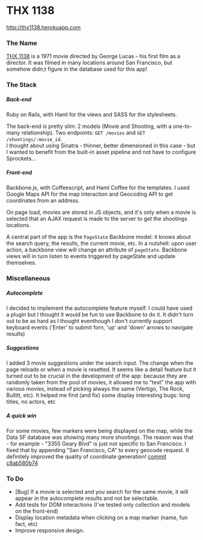 # THX 1138

http://thx1138.herokuapp.com

### The Name

[THX 1138](http://en.wikipedia.org/wiki/THX_1138) is a 1971 movie directed by George Lucas - his first film as a director. It was filmed in many locations around San Francisco, but somehow didn;t figure in the database used for this app!

### The Stack

##### Back-end
Ruby on Rails, with Haml for the views and SASS for the stylesheets.

The back-end is pretty slim: 2 models (Movie and Shooting, with a one-to-many relationship). Two endpoints: `GET /movies` and `GET /shootings/:movie_id`.  
I thought about using Sinatra - thinner, better dimensioned in this case - but I wanted to benefit from the built-in asset pipeline and not have to configure Sprockets...

##### Front-end
Backbone.js, with Coffeescript, and Haml Coffee for the templates. I used Google Maps API for the map interaction and Geocoding API to get coordinates from an address. 

On page load, movies are stored in JS objects, and it's only when a movie is selected that an AJAX request is made to the server to get the shootings locations.

A central part of the app is the `PageState` Backbone model: it knows about the search query, the results, the current movie, etc. In a nutshell: upon user action, a backbone view will change an attribute of `pageState`. Backbone views will in turn listen to events triggered by pageState and update themselves.

### Miscellaneous

##### Autocomplete

I decided to implement the autocomplete feature myself. I could have used a plugin but I thought it would be fun to use Backbone to do it. It didn't turn out to be as hard as I thought eventhough I don't currently support keyboard events ('Enter' to submit forn, 'up' and 'down' arrows to navigate results)

##### Suggestions

I added 3 movie suggestions under the search input. The change when the page reloads or when a movie is resetted. It seems like a detail feature but it turned out to be crucial in the development of the app: because they are randomly taken from the pool of movies, it allowed me to "test" the app with various movies, instead of picking always the same (Vertigo, The Rock, Bullitt, etc). It helped me find (and fix) some display interesting bugs: long titles, no actors, etc

##### A quick win

For some movies, few markers were being displayed on the map, while the Data SF database was showing many more shootings. The reason was that - for example - "3355 Geary Blvd" is just not specific to San Francisco. I fixed that by appending "San Francisco, CA" to every geocode request. It definitely improved the quality of coordinate generation! [commit c8ab580b74](https://github.com/guillaumegaluz/thx1138/commit/c8ab580b742663cb862e7301014c8e44196a71a8)

### To Do

- [Bug] If a movie is selected and you search for the same movie, it will appear in the autocomplete results and not be selectable.
- Add tests for DOM interactions (I've tested only collection and models on the front-end)
- Display location metadata when clicking on a map marker (name, fun fact, etc)
- Improve responsive design.

